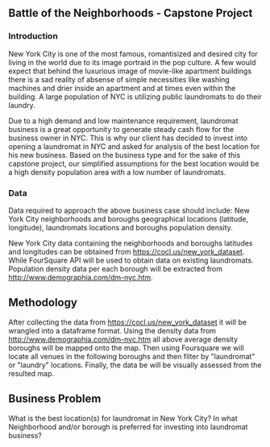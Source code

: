 ## Battle of the Neighborhoods - Capstone Project
### Introduction 
New York City is one of the most famous, romantisized and desired city for living in the world due to its image portraid in the pop culture. A few would expect that behind the luxurious image of movie-like apartment buildings there is a sad reality of absense of simple necessities like washing machines and drier inside an apartment and at times even within the building. A large population of NYC is utilizing public laundromats to do their laundry.

Due to a high demand and low maintenance requirement, laundromat business is a great opportunity to generate steady cash flow for the business owner in NYC. This is why our client has decided to invest into opening a laundromat in NYC and asked for analysis of the best location for his new business. Based on the business type and for the sake of this capstone project, our simplified assumptions for the best location would be a high density population area with a low number of laundromats.

### Data
Data required to approach the above business case should include: New York City neighborhoods and boroughs geographical locations (latitude, longitude), laundromats locations and boroughs population density.

New York City data containing the neighborhoods and boroughs latitudes and longitudes can be obtained from https://cocl.us/new_york_dataset. While FourSquare API will be used to obtain data on existing laundromats. Population density data per each borough will be extracted from http://www.demographia.com/dm-nyc.htm.

## Methodology
After collecting the data from https://cocl.us/new_york_dataset it will be wrangled into a dataframe format. Using the density data from http://www.demographia.com/dm-nyc.htm all above average density boroughs will be mapped onto the map. Then using Foursquare we will locate all venues in the following boroughs and then filter by "laundromat" or "laundry" locations. Finally, the data be will be visually assessed from the resulted map.

## Business Problem
What is the best location(s) for laundromat in New York City?
In what Neighborhood and/or borough is preferred for investing into laundromat business?
